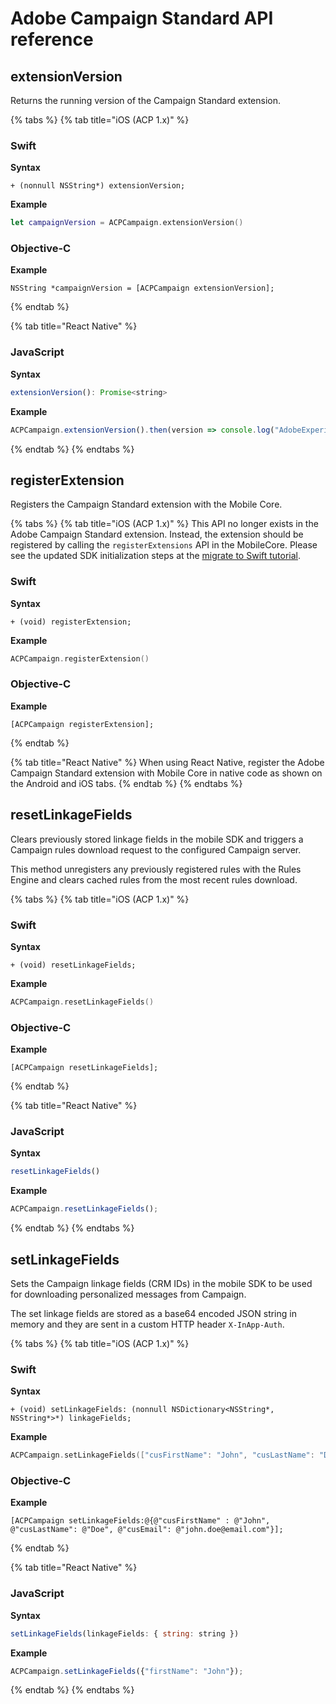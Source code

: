 # Adobe Campaign Standard API reference

## extensionVersion

Returns the running version of the Campaign Standard extension.

{% tabs %}
{% tab title="iOS \(ACP 1.x\)" %}
### Swift

**Syntax**

```text
+ (nonnull NSString*) extensionVersion;
```

**Example**

```swift
let campaignVersion = ACPCampaign.extensionVersion()
```

### Objective-C

**Example**

```text
NSString *campaignVersion = [ACPCampaign extensionVersion];
```
{% endtab %}

{% tab title="React Native" %}
### JavaScript

**Syntax**

```javascript
extensionVersion(): Promise<string>
```

**Example**

```javascript
ACPCampaign.extensionVersion().then(version => console.log("AdobeExperienceSDK: ACPCampaign version: " + version));
```
{% endtab %}
{% endtabs %}

## registerExtension

Registers the Campaign Standard extension with the Mobile Core.

{% tabs %}
{% tab title="iOS \(ACP 1.x\)" %}
This API no longer exists in the Adobe Campaign Standard extension. Instead, the extension should be registered by calling the `registerExtensions` API in the MobileCore. Please see the updated SDK initialization steps at the [migrate to Swift tutorial](https://aep-sdks.gitbook.io/docs/resources/migrate-to-swift).

### Swift

**Syntax**

```text
+ (void) registerExtension;
```

**Example**

```swift
ACPCampaign.registerExtension()
```

### Objective-C

**Example**

```text
[ACPCampaign registerExtension];
```
{% endtab %}

{% tab title="React Native" %}
When using React Native, register the Adobe Campaign Standard extension with Mobile Core in native code as shown on the Android and iOS tabs.
{% endtab %}
{% endtabs %}

## resetLinkageFields

Clears previously stored linkage fields in the mobile SDK and triggers a Campaign rules download request to the configured Campaign server.

This method unregisters any previously registered rules with the Rules Engine and clears cached rules from the most recent rules download.

{% tabs %}
{% tab title="iOS \(ACP 1.x\)" %}
### Swift

**Syntax**

```text
+ (void) resetLinkageFields;
```

**Example**

```swift
ACPCampaign.resetLinkageFields()
```

### Objective-C

**Example**

```text
[ACPCampaign resetLinkageFields];
```
{% endtab %}

{% tab title="React Native" %}
### JavaScript

**Syntax**

```javascript
resetLinkageFields()
```

**Example**

```javascript
ACPCampaign.resetLinkageFields();
```
{% endtab %}
{% endtabs %}

## setLinkageFields

Sets the Campaign linkage fields \(CRM IDs\) in the mobile SDK to be used for downloading personalized messages from Campaign.

The set linkage fields are stored as a base64 encoded JSON string in memory and they are sent in a custom HTTP header `X-InApp-Auth`.

{% tabs %}
{% tab title="iOS \(ACP 1.x\)" %}
### Swift

**Syntax**

```text
+ (void) setLinkageFields: (nonnull NSDictionary<NSString*, NSString*>*) linkageFields;
```

**Example**

```swift
ACPCampaign.setLinkageFields(["cusFirstName": "John", "cusLastName": "Doe", "cusEmail": "john.doe@email.com"])
```

### Objective-C

**Example**

```text
[ACPCampaign setLinkageFields:@{@"cusFirstName" : @"John", @"cusLastName": @"Doe", @"cusEmail": @"john.doe@email.com"}];
```
{% endtab %}

{% tab title="React Native" %}
### JavaScript

**Syntax**

```javascript
setLinkageFields(linkageFields: { string: string })
```

**Example**

```javascript
ACPCampaign.setLinkageFields({"firstName": "John"});
```
{% endtab %}
{% endtabs %}

